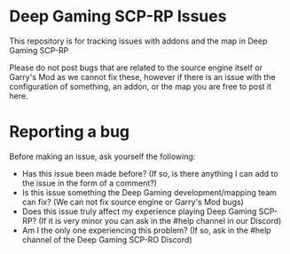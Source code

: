 # Deep Gaming SCP-RP Issues
This repository is for tracking issues with addons and the map in Deep Gaming SCP-RP

Please do not post bugs that are related to the source engine itself or Garry's Mod as we cannot fix these, however if there is an issue with the configuration of something, an addon, or the map you are free to post it here.


# Reporting a bug
Before making an issue, ask yourself the following:
- Has this issue been made before? (If so, is there anything I can add to the issue in the form of a comment?)
- Is this issue something the Deep Gaming development/mapping team can fix? (We can not fix source engine or Garry's Mod bugs)
- Does this issue truly affect my experience playing Deep Gaming SCP-RP? (If it is very minor you can ask in the #help channel in our Discord)
- Am I the only one experiencing this problem? (If so, ask in the #help channel of the Deep Gaming SCP-RO Discord)

